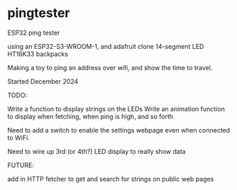 # pingtester
ESP32 ping tester

using an ESP32-S3-WROOM-1, 
and adafruit clone 14-segment LED HT16K33 backpacks

Making a toy to ping an address over wifi, and show the time to travel.

Started December 2024

TODO:

Write a function to display strings on the LEDs
Write an animation function to display when fetching, when ping is high, and so forth

Need to add a switch to enable the settings webpage even when connected to WiFi.

Need to wire up 3rd (or 4th?) LED display to really show data

FUTURE:

add in HTTP fetcher to get and search for strings on public web pages
